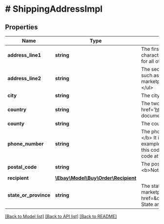 # # ShippingAddressImpl

## Properties

Name | Type | Description | Notes
------------ | ------------- | ------------- | -------------
**address_line1** | **string** | The first line of the street address where the item is being shipped.&lt;br /&gt;&lt;br /&gt;&lt;b&gt;Maximum:&lt;/b&gt;&lt;ul&gt;&lt;li&gt;40 characters for AU, CA, and US marketplaces&lt;/li&gt;&lt;li&gt;35 characters for DE and GB marketplaces&lt;/li&gt;&lt;li&gt;50 characters for all other marketplaces&lt;/li&gt;&lt;/ul&gt; | [optional]
**address_line2** | **string** | The second line of the street address where the item is being shipped. This optional field can be used for information such as &#39;Suite Number&#39; or &#39;Apt Number&#39;.&lt;br /&gt;&lt;br /&gt;&lt;b&gt;Maximum:&lt;/b&gt;&lt;ul&gt;&lt;li&gt;40 characters for AU, CA, and US marketplaces&lt;/li&gt;&lt;li&gt;35 characters for DE and GB marketplaces&lt;/li&gt;&lt;li&gt;50 characters for all other marketplaces&lt;/li&gt;&lt;/ul&gt; | [optional]
**city** | **string** | The city of the address where the item is being shipped. | [optional]
**country** | **string** | The two letter code representing the country of the address. For implementation help, refer to &lt;a href&#x3D;&#39;https://developer.ebay.com/api-docs/buy/order/types/bas:CountryCodeEnum&#39;&gt;eBay API documentation&lt;/a&gt; | [optional]
**county** | **string** | The county of the address where the item is being shipped. | [optional]
**phone_number** | **string** | The phone number of the person receiving the package.&lt;br /&gt;&lt;br /&gt;&lt;span class&#x3D;\&quot;tablenote\&quot;&gt;&lt;b&gt;Note:&lt;/b&gt; It is highly recommended that when entering the phone number you include the country code.&lt;br /&gt;&lt;br /&gt;For example, if a US phone number is &lt;code&gt;4********4&lt;/code&gt;, you would enter &lt;code&gt;+14********4&lt;/code&gt;. If you do not include this code, the service will use the country specified in the &lt;b&gt;country&lt;/b&gt; field.&lt;br /&gt;&lt;br /&gt;You can find the country code at &lt;a href&#x3D;\&quot;https://countrycode.org/\&quot;&gt;https://countrycode.org&lt;/a&gt;.&lt;/span&gt; | [optional]
**postal_code** | **string** | The postal code of the address where the item is being shipped.&lt;br /&gt;&lt;br /&gt;&lt;span class&#x3D;\&quot;tablenote\&quot;&gt;&lt;b&gt;Note:&lt;/b&gt; This is optional when shipping to EBAY_HK (Hong Kong).&lt;/span&gt; | [optional]
**recipient** | [**\Ebay\Model\Buy\Order\Recipient**](Recipient.md) |  | [optional]
**state_or_province** | **string** | The state or province of the address.&lt;br /&gt;&lt;br /&gt;&lt;span class&#x3D;\&quot;tablenote\&quot;&gt;&lt;b&gt;Note:&lt;/b&gt; For the US marketplace, this is a two-character value. For a list of valid values, see &lt;a href&#x3D;\&quot;https://www.ups.com/worldshiphelp/WS15/ENU/AppHelp/Codes/State_Province_Codes.htm\&quot;&gt;US State and Canada Province Codes&lt;/a&gt;. &lt;/span&gt; | [optional]

[[Back to Model list]](../../README.md#models) [[Back to API list]](../../README.md#endpoints) [[Back to README]](../../README.md)
